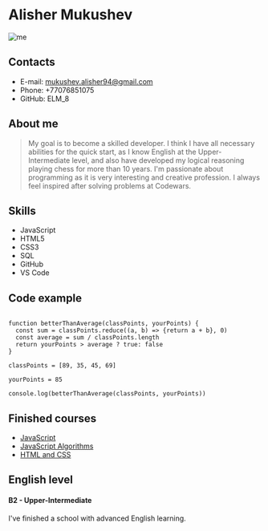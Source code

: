 # Alisher Mukushev
![me](https://user-images.githubusercontent.com/110456736/189169681-33db4306-4b87-4e84-8735-ad84edf712f0.png)

## Contacts

- E-mail: mukushev.alisher94@gmail.com
- Phone: +77076851075
- GitHub: ELM_8

## About me
> My goal is to become a skilled developer. I think I have all necessary abilities for the quick start, as I know English at the Upper-Intermediate level, 
and also have developed my logical reasoning playing chess for more than 10 years. I'm passionate about programming as it is very interesting and creative profession.
I always feel inspired after solving problems at Codewars.

## Skills
- JavaScript
- HTML5
- CSS3
- SQL
- GitHub
- VS Code

## Code example
```

function betterThanAverage(classPoints, yourPoints) {
  const sum = classPoints.reduce((a, b) => {return a + b}, 0)
  const average = sum / classPoints.length
  return yourPoints > average ? true: false 
}

classPoints = [89, 35, 45, 69]

yourPoints = 85

console.log(betterThanAverage(classPoints, yourPoints))

```

## Finished courses
- [JavaScript](https://www.udemy.com/course/javascript-ru/)
- [JavaScript Algorithms](https://www.youtube.com/watch?v=coqQwbDezUA&list=PLC3y8-rFHvwiRYB4-HHKHblh3_bQNJTMa)
- [HTML and CSS](https://brainscloud.ru/landing/html-css)

## English level
#### B2 - Upper-Intermediate

I've finished a school with advanced English learning.
